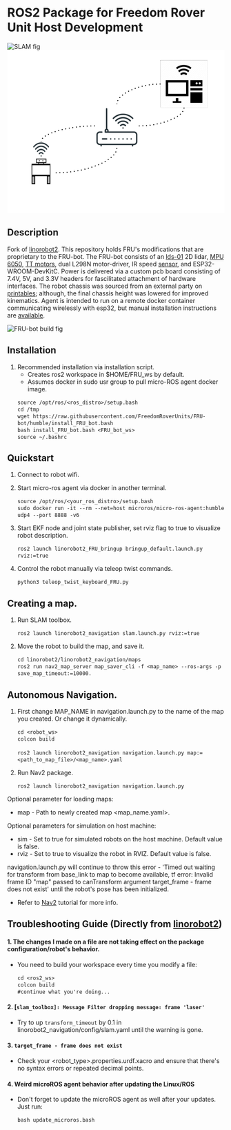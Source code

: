 # ROS2 Package for Freedom Rover Unit Host Development
![SLAM fig](docs/linorobot2.gif)
![Telecommunication fig](docs/communication_fig.png)
## Description
Fork of [linorobot2](https://github.com/linorobot/linorobot2). This repository holds FRU's modifications that are proprietary to the FRU-bot. The FRU-bot consists of an [lds-01](https://emanual.robotis.com/docs/en/platform/turtlebot3/appendix_lds_01/) 2D lidar, [MPU 6050](https://www.sparkfun.com/products/10937), [TT motors](https://www.adafruit.com/product/3777), dual L298N motor-driver, IR speed [sensor](https://docs.sunfounder.com/projects/ultimate-sensor-kit/en/latest/components_basic/18-component_speed.html), and ESP32-WROOM-DevKitC. Power is delivered via a custom pcb board consisting of 7.4V, 5V, and 3.3V headers for fascilitated attachment of hardware interfaces. The robot chassis was sourced from an external party on [printables](https://www.printables.com/en/model/355730-two-wheeled-robot-chassis); although, the final chassis height was lowered for improved kinematics. Agent is intended to run on a remote docker container communicating wirelessly with esp32, but manual installation instructions are [available](ROBOT_INSTALLATION.md).

![FRU-bot build fig](docs/Build_fig_w_back.png)

## Installation
1. Recommended installation via installation script.
   * Creates ros2 workspace in $HOME/FRU_ws by default.
   * Assumes docker in sudo usr group to pull micro-ROS agent docker image.
   ```
   source /opt/ros/<ros_distro>/setup.bash
   cd /tmp
   wget https://raw.githubusercontent.com/FreedomRoverUnits/FRU-bot/humble/install_FRU_bot.bash
   bash install_FRU_bot.bash <FRU_bot_ws>
   source ~/.bashrc
   ```

## Quickstart
1. Connect to robot wifi.
2. Start micro-ros agent via docker in another terminal.
   ```
   source /opt/ros/<your_ros_distro>/setup.bash
   sudo docker run -it --rm --net=host microros/micro-ros-agent:humble udp4 --port 8888 -v6
   ```

3. Start EKF node and joint state publisher, set rviz flag to true to visualize robot description.
   ```
   ros2 launch linorobot2_FRU_bringup bringup_default.launch.py rviz:=true
   ```
4. Control the robot manually via teleop twist commands.
   ```
   python3 teleop_twist_keyboard_FRU.py
   ```

## Creating a map. 

1. Run SLAM toolbox.
   ```
   ros2 launch linorobot2_navigation slam.launch.py rviz:=true
   ``` 
2. Move the robot to build the map, and save it.
   ```
   cd linorobot2/linorobot2_navigation/maps
   ros2 run nav2_map_server map_saver_cli -f <map_name> --ros-args -p save_map_timeout:=10000.
   ```

## Autonomous Navigation.
1. First change MAP_NAME in navigation.launch.py to the name of the map you created. Or change it dynamically.
   ```
   cd <robot_ws>
   colcon build

   ros2 launch linorobot2_navigation navigation.launch.py map:=<path_to_map_file>/<map_name>.yaml
   ```
2. Run Nav2 package.
   ```
   ros2 launch linorobot2_navigation navigation.launch.py
   ```

Optional parameter for loading maps:

* map - Path to newly created map <map_name.yaml>.
  
Optional parameters for simulation on host machine:

* sim - Set to true for simulated robots on the host machine. Default value is false.
* rviz - Set to true to visualize the robot in RVIZ. Default value is false.

navigation.launch.py will continue to throw this error - 'Timed out waiting for transform from base_link to map to become available, tf error: Invalid frame ID "map" passed to canTransform argument target_frame - frame does not exist' until the robot's pose has been initialized.
- Refer to [Nav2](https://navigation.ros.org/tutorials/docs/navigation2_on_real_turtlebot3.html#initialize-the-location-of-turtlebot-3) tutorial for more info.
## Troubleshooting Guide (Directly from [linorobot2](https://github.com/linorobot/linorobot2))
#### 1. The changes I made on a file are not taking effect on the package configuration/robot's behavior.
- You need to build your workspace every time you modify a file:

   ```
   cd <ros2_ws>
   colcon build
   #continue what you're doing...
   ```

#### 2. [`slam_toolbox]: Message Filter dropping message: frame 'laser'`
- Try to up `transform_timeout` by 0.1 in linorobot2_navigation/config/slam.yaml until the warning is gone.


#### 3. `target_frame - frame does not exist`
- Check your <robot_type>.properties.urdf.xacro and ensure that there's no syntax errors or repeated decimal points.

#### 4. Weird microROS agent behavior after updating the Linux/ROS
- Don't forget to update the microROS agent as well after your updates. Just run:
    
   ```
   bash update_microros.bash
   ```
